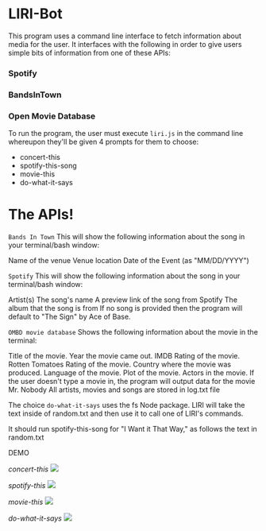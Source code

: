 # LIRI-Bot

This program uses a command line interface to fetch information about media for the user. It interfaces with the following in order to give users simple bits of information from one of these APIs:

### Spotify

### BandsInTown

### Open Movie Database 


To run the program, the user must execute ``` liri.js ``` in the command line whereupon they'll be given 4 prompts for them to choose:


  - concert-this
  - spotify-this-song
  - movie-this
  - do-what-it-says

# The APIs!

```Bands In Town```
This will show the following information about the song in your terminal/bash window:

Name of the venue
Venue location
Date of the Event (as "MM/DD/YYYY")

```Spotify``` This will show the following information about the song in your terminal/bash window:

Artist(s)
The song's name
A preview link of the song from Spotify
The album that the song is from If no song is provided then the program will default to "The Sign" by Ace of Base.

```OMBD movie database``` Shows the following information about the movie in the terminal:

Title of the movie.
Year the movie came out.
IMDB Rating of the movie.
Rotten Tomatoes Rating of the movie.
Country where the movie was produced.
Language of the movie.
Plot of the movie.
Actors in the movie. If the user doesn't type a movie in, the program will output data for the movie Mr. Nobody
All artists, movies and songs are stored in log.txt file

The choice ````do-what-it-says```` uses the fs Node package. LIRI will take the text inside of random.txt and then use it to call one of LIRI's commands.

It should run spotify-this-song for "I Want it That Way," as follows the text in random.txt

DEMO

*concert-this*
![](demos/concert-this.gif)


*spotify-this*
![](demos/spotify-this.gif)

*movie-this*
![](demos/movie-this.gif)


*do-what-it-says*
![](demos/do-what-it-says.gif)
